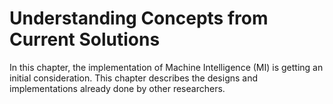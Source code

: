 # Understanding Concepts from Current Solutions

In this chapter, the implementation of Machine Intelligence (MI) is getting an initial consideration. This chapter describes the designs and implementations already done by other researchers.
